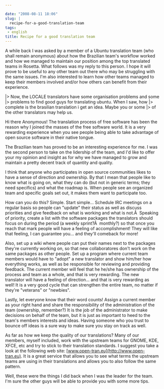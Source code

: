 ```yaml
---

date: "2008-08-11 18:06"
slug: |
  recipe-for-a-good-translation-team
tags:
 - english
title: Recipe for a good translation team
---
```


A while back I was asked by a member of a Ubuntu translation team (who
shall remain anonymous) about how the Brazilian team's workflow worked
and how we managed to maintain our position among the top translated
teams in Rosetta. What follows was my reply to this person. I hope it
will prove to be useful to any other team out there who may be
struggling with the same issues. I'm also interested to learn how other
teams managed to keep their members involved and/or how others can
benefit from their experience.

\|\> Now, the LOCALE translators have some organisation problems and
some \|\> problems to find good guys for translating ubuntu. When I saw,
how \|\> complete is the brasilian translation i get an idea. Maybe you
or some \|\> of the other translators may help us.

Hi there Anonymous! The translation process of free software has been
the reason why I joined the masses of the free software world. It is a
very rewarding experience when you see people being able to take
advantage of open source software in their native tongue.

The Brazilian team has proved to be an interesting experience for me. I
was the second person to take on the lidership of the team, and I'd like
to offer your my opinion and insight as for why we have managed to grow
and maintain a pretty decent track of quantity and quality.

I think that anyone who participates in open source communities likes to
have a sense of direction and ownership. By that I mean that people like
to know what is going on, what they can do (but not in generic terms;
they need specifics) and what the roadmap is. When people see an
organized team and specific goals set out, it makes them want to
participate too.

How can you do this? Simple. Start simple... Schedule IRC meetings on a
regular basis so people can "update" their status as well as discuss
priorities and give feedback on what is working and what is not.Â 
Speaking of priority, create a list with the software packages the
translators should focus on during the period (a weekly sprint?Â 
monthly?) so that once you reach that mark people will have a feeling of
accomplishment! They will like that feeling, I can guarantee you... and
they'll comeback for more!

Also, set up a wiki where people can put their names next to the
packages they're currently working on, so that new collaboratores don't
work on the same packages as other people. Set up a program where
current team members would have to "adopt" a new translator and show
him/her how everything works, as well as be responsible for reviewing
and providing feedback. The current member will feel that he he/she has
ownership of the process and team as a whole, and that is very
rewarding. The new translator will have a feeling of direction... and
that is very rewarding as well! It is a very good cycle that can
strengthen the entire team, no matter if they're "veterans" or
"newbies".

Lastly, let everyone know that their word counts! Assign a current
member as your right hand and share the responsibility of the
administration of the team (ownership, remember?) It is the job of the
administrator to make decisions on behalf of the team, but it is just as
important to heed to the team's members interests and ideas. Having
someone who you trust to bounce off ideas is a sure way to make sure you
stay on track as well.

As far as how we keep the quality of our translations? Many of our
members, myself included, work with the upstream teams for GNOME, KDE,
XFCE, etc and try to stick to their translation standards. I suggest you
take a look at the following web site:
[www.open-tran.eu](http://www.open-tran.eu). It is a great service that
allows you to see what terms the upstream teams are using in their
translations and allows you to also follow the same pattern.

Well, these were the things I did back when I was the leader for the
team. I'm sure the other guys will be able to provide you with some more
tips.
